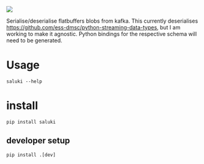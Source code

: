 ![](https://github.com/rerpha/saluki/blob/main/resources/logo.png)

Serialise/deserialise flatbuffers blobs from kafka. 
This currently deserialises https://github.com/ess-dmsc/python-streaming-data-types, but I am working to make it agnostic. Python bindings for the respective schema will need to be generated. 

# Usage
`saluki --help`

# install 
`pip install saluki`

## developer setup 
`pip install .[dev]`

